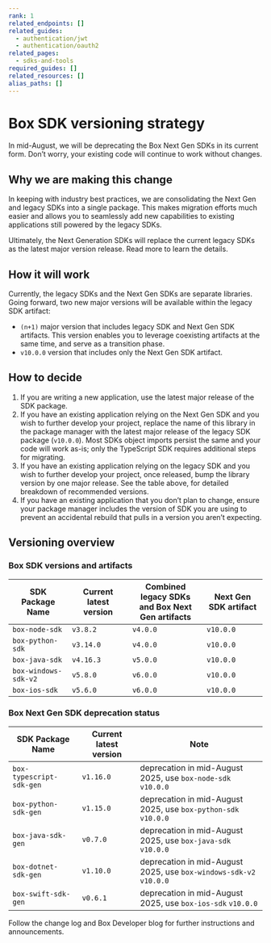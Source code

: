 ```yaml
---
rank: 1
related_endpoints: []
related_guides:
  - authentication/jwt
  - authentication/oauth2
related_pages:
  - sdks-and-tools
required_guides: []
related_resources: []
alias_paths: []
---
```


# Box SDK versioning strategy

In mid-August, we will be deprecating the Box Next Gen SDKs in its current form. Don’t worry, your existing code will continue to work without changes. 

## Why we are making this change

In keeping with industry best practices, we are consolidating the Next Gen and legacy SDKs into a single package. This makes migration efforts much easier and allows you to seamlessly add new capabilities to existing applications still powered by the legacy SDKs. 

Ultimately, the Next Generation SDKs will replace the current legacy SDKs as the latest major version release. Read more to learn the details.

## How it will work

Currently, the legacy SDKs and the Next Gen SDKs are separate libraries. Going forward, two new major versions will be available within the legacy SDK artifact:

- `(n+1)` major version that includes legacy SDK and Next Gen SDK artifacts. This version enables you to leverage coexisting artifacts at the same time, and serve as a transition phase.
- `v10.0.0` version that includes only the Next Gen SDK artifact.

## How to decide

1. If you are writing a new application, use the latest major release of the SDK package.
2. If you have an existing application relying on the Next Gen SDK and you wish to further develop your project, replace the name of this library in the package manager with the latest major release of the legacy SDK package (`v10.0.0`). Most SDKs object imports persist the same and your code will work as-is; only the TypeScript SDK requires additional steps for migrating.
3. If you have an existing application relying on the legacy SDK and you wish to further develop your project, once released, bump the library version by one major release. See the table above, for detailed breakdown of recommended versions.
4. If you have an existing application that you don’t plan to change, ensure your package manager includes the version of SDK you are using to prevent an accidental rebuild that pulls in a version you aren’t expecting.

## Versioning overview

### Box SDK versions and artifacts

| SDK Package Name   | Current latest version | Combined legacy SDKs </br> and Box Next Gen artifacts | Next Gen SDK artifact |
|--------------------|---------|--------|----------|
| `box-node-sdk`       | `v3.8.2`  | `v4.0.0` | `v10.0.0`  |
| `box-python-sdk`     | `v3.14.0` | `v4.0.0` | `v10.0.0`  |
| `box-java-sdk`      | `v4.16.3` | `v5.0.0` | `v10.0.0`  |
| `box-windows-sdk-v2` | `v5.8.0`  | `v6.0.0` | `v10.0.0`  |
| `box-ios-sdk`       | `v5.6.0`  | `v6.0.0` | `v10.0.0`  |

### Box Next Gen SDK deprecation status

| SDK Package Name | Current latest version  | Note 
|------------------|-------------------------|-------|
| `box-typescript-sdk-gen`    | `v1.16.0` | deprecation in mid-August 2025, use `box-node-sdk` `v10.0.0` |
| `box-python-sdk-gen`        | `v1.15.0` | deprecation in mid-August 2025, use `box-python-sdk` `v10.0.0` |
| `box-java-sdk-gen`          | `v0.7.0`  | deprecation in mid-August 2025, use `box-java-sdk` `v10.0.0`  |
| `box-dotnet-sdk-gen`        | `v1.10.0` | deprecation in mid-August 2025, use `box-windows-sdk-v2` `v10.0.0` |
| `box-swift-sdk-gen`         | `v0.6.1`  | deprecation in mid-August 2025, use `box-ios-sdk` `v10.0.0` |

Follow the change log and Box Developer blog for further instructions and announcements.
